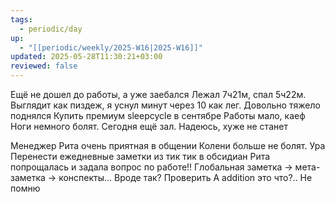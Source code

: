 ```yaml
---
tags:
  - periodic/day
up:
  - "[[periodic/weekly/2025-W16|2025-W16]]"
updated: 2025-05-28T11:30:21+03:00
reviewed: false
---
```


Ещё не дошел до работы, а уже заебался
Лежал 7ч21м, спал 5ч22м. Выглядит как пиздеж, я уснул минут через 10 как лег. Довольно тяжело поднялся
Купить премиум sleepcycle в сентябре
Работы мало, каеф
Ноги немного болят. Сегодня ещё зал. Надеюсь, хуже не станет

Менеджер Рита очень приятная в общении
Колени больше не болят. Ура
Перенести ежедневные заметки из тик тик в обсидиан
Рита попрощалась и задала вопрос по работе!!
Глобальная заметка -> мета-заметка -> конспекты... Вроде так? Проверить
А addition это что?.. Не помню

